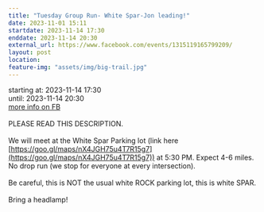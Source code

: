 ```yaml
---
title: "Tuesday Group Run- White Spar-Jon leading!"
date: 2023-11-01 15:11
startdate: 2023-11-14 17:30
enddate: 2023-11-14 20:30
external_url: https://www.facebook.com/events/1315119165799209/
layout: post
location: 
feature-img: "assets/img/big-trail.jpg"
---
```


starting at: 2023-11-14 17:30<br>until: 2023-11-14 20:30<br><a href="https://www.facebook.com/events/1315119165799209/">more info on FB</a><br><br>PLEASE READ THIS DESCRIPTION. <br>
  <br>
  We will meet at the White Spar Parking lot (link here [https://goo.gl/maps/nX4JGH75u4T7R15g7](https://goo.gl/maps/nX4JGH75u4T7R15g7)) at 5&#58;30 PM. Expect 4-6 miles. No drop run (we stop for everyone at every intersection). <br>
  <br>
  Be careful, this is NOT the usual white ROCK parking lot, this is white SPAR. <br>
  <br>
  Bring a headlamp!<br>
  <br>
  <br>
  <br>
  
